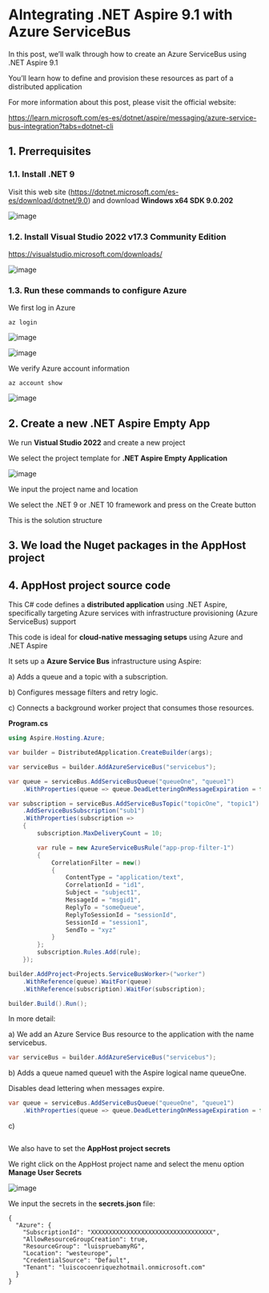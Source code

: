 # AIntegrating .NET Aspire 9.1 with Azure ServiceBus

In this post, we’ll walk through how to create an Azure ServiceBus using .NET Aspire 9.1

You’ll learn how to define and provision these resources as part of a distributed application

For more information about this post, please visit the official website: 

https://learn.microsoft.com/es-es/dotnet/aspire/messaging/azure-service-bus-integration?tabs=dotnet-cli

## 1. Prerrequisites

### 1.1. Install .NET 9

Visit this web site (https://dotnet.microsoft.com/es-es/download/dotnet/9.0) and download **Windows x64 SDK 9.0.202**

![image](https://github.com/user-attachments/assets/87e72641-7c88-4839-9bdb-91f64568c20a)

### 1.2. Install Visual Studio 2022 v17.3 Community Edition

https://visualstudio.microsoft.com/downloads/

![image](https://github.com/user-attachments/assets/653307c3-fe36-43c0-ac29-505d4dead3dd)

### 1.3. Run these commands to configure Azure 

We first log in Azure

```
az login
```

![image](https://github.com/user-attachments/assets/ff2e6b77-1656-47a9-a56f-d337d8063ffd)

![image](https://github.com/user-attachments/assets/53bc1554-751c-4699-8d43-04c2683f01f6)

We verify Azure account information

```
az account show
```

![image](https://github.com/user-attachments/assets/054f9148-3b93-4563-8dd5-72c34f25a5d2)

## 2. Create a new .NET Aspire Empty App

We run **Vistual Studio 2022** and create a new project

We select the project template for **.NET Aspire Empty Application**

![image](https://github.com/user-attachments/assets/27487f4a-fd85-43cf-92aa-da548b6d0a6e)

We input the project name and location

We select the .NET 9 or .NET 10 framework and press on the Create button

This is the solution structure



## 3. We load the Nuget packages in the AppHost project



## 4. AppHost project source code

This C# code defines a **distributed application** using .NET Aspire, specifically targeting Azure services with infrastructure provisioning (Azure ServiceBus) support

This code is ideal for **cloud-native messaging setups** using Azure and .NET Aspire 

It sets up a **Azure Service Bus** infrastructure using Aspire:

a) Adds a queue and a topic with a subscription.

b) Configures message filters and retry logic.

c) Connects a background worker project that consumes those resources.

**Program.cs**

```csharp
using Aspire.Hosting.Azure;

var builder = DistributedApplication.CreateBuilder(args);

var serviceBus = builder.AddAzureServiceBus("servicebus");

var queue = serviceBus.AddServiceBusQueue("queueOne", "queue1")
    .WithProperties(queue => queue.DeadLetteringOnMessageExpiration = false);

var subscription = serviceBus.AddServiceBusTopic("topicOne", "topic1")
    .AddServiceBusSubscription("sub1")
    .WithProperties(subscription =>
    {
        subscription.MaxDeliveryCount = 10;

        var rule = new AzureServiceBusRule("app-prop-filter-1")
        {
            CorrelationFilter = new()
            {
                ContentType = "application/text",
                CorrelationId = "id1",
                Subject = "subject1",
                MessageId = "msgid1",
                ReplyTo = "someQueue",
                ReplyToSessionId = "sessionId",
                SessionId = "session1",
                SendTo = "xyz"
            }
        };
        subscription.Rules.Add(rule);
    });

builder.AddProject<Projects.ServiceBusWorker>("worker")
    .WithReference(queue).WaitFor(queue)
    .WithReference(subscription).WaitFor(subscription);

builder.Build().Run();
```

In more detail:

a) We add an Azure Service Bus resource to the application with the name servicebus.

```csharp
var serviceBus = builder.AddAzureServiceBus("servicebus");
```

b) Adds a queue named queue1 with the Aspire logical name queueOne.

Disables dead lettering when messages expire.

```csharp
var queue = serviceBus.AddServiceBusQueue("queueOne", "queue1")
    .WithProperties(queue => queue.DeadLetteringOnMessageExpiration = false);
```

c) 

```csharp

```




We also have to set the **AppHost project secrets**

We right click on the AppHost project name and select the menu option **Manage User Secrets**

![image](https://github.com/user-attachments/assets/5499aa75-1d18-4d77-bc18-01d64522a685)

We input the secrets in the **secrets.json** file:

```
{
  "Azure": {
    "SubscriptionId": "XXXXXXXXXXXXXXXXXXXXXXXXXXXXXXXXXX",
    "AllowResourceGroupCreation": true,
    "ResourceGroup": "luispruebamyRG",
    "Location": "westeurope",
    "CredentialSource": "Default",
    "Tenant": "luiscocoenriquezhotmail.onmicrosoft.com"
  }
}
```
